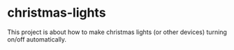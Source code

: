 # christmas-lights

This project is about how to make christmas lights (or other devices) turning on/off automatically.

